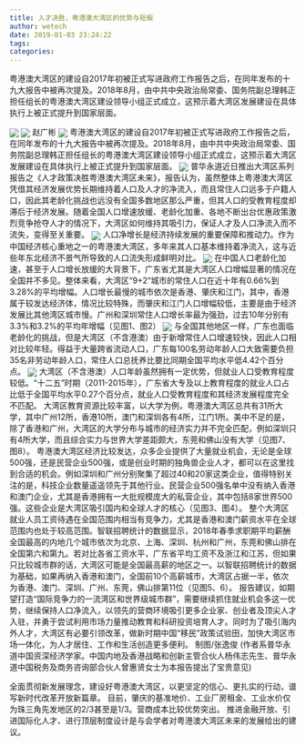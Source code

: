 ```yaml
---
title: 人才决胜，粤港澳大湾区的优势与短板
author: wetech
date: 2019-01-03 23:24:22
tags: 
categories: 
---
```

粤港澳大湾区的建设自2017年初被正式写进政府工作报告之后，在同年发布的十九大报告中被再次提及。2018年8月，由中共中央政治局常委、国务院副总理韩正担任组长的粤港澳大湾区建设领导小组正式成立，这预示着大湾区发展建设在具体执行上被正式提升到国家层面。
<!-- more -->
<img align="center" border="0" src="https://imgcdn.yicai.com/uppics/images/2019/01/fc01a4c0dd5525eb3844db70bbc90513.jpg" />
<img align="center" border="0" src="https://imgcdn.yicai.com/uppics/images/2019/01/adc925d8d3d4719ffea166eb6c7b6b24.jpg" />
赵广彬
<img align="center" border="0" src="https://imgcdn.yicai.com/uppics/images/2019/01/62674dae9f2d41df8388a0a17b4d7673.jpg" />
粤港澳大湾区的建设自2017年初被正式写进政府工作报告之后，在同年发布的十九大报告中被再次提及。2018年8月，由中共中央政治局常委、国务院副总理韩正担任组长的粤港澳大湾区建设领导小组正式成立，这预示着大湾区发展建设在具体执行上被正式提升到国家层面。
<img align="center" border="0" src="https://imgcdn.yicai.com/uppics/images/2019/01/276be56afa8d13d40b4e5cf43235c852.jpg" />
普华永道近日推出大湾区系列报告之《人才政策决胜粤港澳大湾区未来》，报告认为，虽然整体上粤港澳大湾区凭借其经济发展优势长期维持着人口及人才的净流入，而且常住人口远多于户籍人口，因此其老龄化挑战也远没有全国多数地区那么严重，但其人口的受教育程度却滞后于经济发展。随着全国人口增速放缓、老龄化加重、各地不断出台优惠政策激烈竞争抢夺人才的情况下，大湾区如何维持其吸引力，保证人才及人口净流入而不流失，变得至关重要。
<img align="center" border="0" src="https://imgcdn.yicai.com/uppics/images/2019/01/60b5c2cc180c469c03ab23b2febb95c7.jpg" />
人口净增长是经济持续发展的重要保障和推动力。作为中国经济核心重地之一的粤港澳大湾区，多年来其人口基本维持着净流入，这与近些年东北经济不景气所导致的人口流失形成鲜明对比。
<img align="center" border="0" src="https://imgcdn.yicai.com/uppics/images/2019/01/aac0831df9b906b3f7324ad8cde538b3.jpg" />
在中国人口老龄化加速，甚至于人口增长放缓的大背景下，广东省尤其是大湾区人口增幅显著的情况在全国并不多见。整体来看，大湾区“9+2”城市的常住人口在近十年有0.66%到3.28%的平均增幅。人口增长最慢的城市依次是香港、肇庆和江门，其中，香港属于较发达经济体，情况比较特殊，而肇庆和江门人口增幅较低，主要是由于经济发展比其他湾区城市慢。广州和深圳常住人口增长率最为强劲，过去10年分别有3.3%和3.2%的平均年增幅（见图1、图2）
<img align="center" border="0" src="https://imgcdn.yicai.com/uppics/images/2019/01/66f52931373190139c1e984ffcb6d71a.jpg" />
与全国其他地区一样，广东也面临老龄化的挑战，但是大湾区（不含港澳）由于新增常住人口增速较快，因此人口相对比较年轻。得益于大量跨省流动人口，广东每100名劳动年龄人口大致需要负担35名非劳动年龄人口，常住人口总抚养比要比同期全国平均水平低4.42个百分点。
<img align="center" border="0" src="https://imgcdn.yicai.com/uppics/images/2019/01/39e0443f82693dee766da21f71872929.jpg" />
大湾区（不含港澳）人口年龄虽然拥有一定优势，但就业人口受教育程度较低。“十二五”时期（2011-2015年），广东省大专及以上教育程度的就业人口占比低于全国平均水平0.27个百分点，就业人口受教育程度和其经济发展程度完全不匹配。
大湾区教育资源比较丰富，以大学为例，粤港澳大湾区总共有31所大学，其中广州12所，香港10所，澳门和深圳各有4所，江门1所。美中不足的是，除了香港和广州，大湾区的大学分布与城市的经济实力并不完全匹配，例如深圳只有4所大学，而且综合实力与世界大学差距颇大，东莞和佛山没有大学（见图7、图8）。
粤港澳大湾区经济比较发达，众多企业提供了大量就业机会，无论是全球500强，还是民营企业500强，或是创业时期的独角兽企业人才，都可以在这里找到合适的机会。例如深圳和广州分别聚集了超过40和20家这类企业，值得特别关注的是，科技企业数量遥遥领先于其他行业。民营企业500强名单中没有纳入香港和澳门企业，尤其是香港拥有一大批规模庞大的私营企业，其中包括8家世界500强。这些企业是大湾区吸引国内和全球人才的核心（见图3、图4）。
整个大湾区就业人员工资待遇在全国范围内相当有竞争力，尤其是香港和澳门薪资水平在全球范围内也处于较高范围。智联招聘统计的数据显示，2018年春季求职期平均薪酬全国最高的内地几个城市依次为北京、上海、深圳、杭州和广州，东莞和佛山排在全国第六和第九。若对比各省工资水平，广东省平均工资不及浙江和江苏，但如果只比较城市群的话，大湾区可能是全国最高薪的地区之一。以智联招聘统计的数据为基础，如果再纳入香港和澳门，全国前10个高薪城市，大湾区占据一半，依次为香港、澳门、深圳、广州、东莞，佛山排第11位（见图5、6）。
报告建议，如期望打造“国际竞争力的一流湾区和世界级城市群”，需要继续抓住就业机会多这一优势，继续保持人口净流入，以领先的营商环境吸引更多企业家、创业者及顶尖人才入驻，并勇于尝试利用市场力量推动教育和科研投资培育人才。同时为了吸引海内外人才，大湾区有必要引领改革，做新时期中国“移民”政策试验田，加快大湾区市场一体化，为人才居住、工作和生活创造更多便利。 制图/张逸俊
(作者系普华永道中国资深经济学家。中国内地及香港战略和创新主管合伙人杨伟志先生、普华永道中国税务及商务咨询部合伙人曾惠贤女士为本报告提出了宝贵意见)
 
 
全面贯彻新发展理念，建设好粤港澳大湾区，以更坚定的信心、更扎实的行动，谱写新时代改革开放新篇章。
目前，肇庆的基准地价、工业厂房租金、工业水价仅为珠三角先发地区的2/3甚至是1/3。营商成本比较优势突出。
推进金融开放、引进国际化人才、进行顶层制度设计是与会学者对粤港澳大湾区未来的发展给出的建议。
